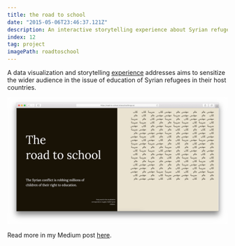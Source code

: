 ```yaml
---
title: the road to school
date: "2015-05-06T23:46:37.121Z"
description: An interactive storytelling experience about Syrian refugees and education.
index: 12
tag: project
imagePath: roadtoschool
---
```



A data visualization and storytelling <a href="https://lab.interactivethings.com/road-to-school/" target="_blank">experience</a> addresses aims to sensitize the wider audience in the issue of education of Syrian refugees in their host countries.

![altcaption](mockup.png)


Read more in my Medium post <a href="https://blog.interactivethings.com/the-road-to-school-672cff56e774" target="_blank">here</a>.
